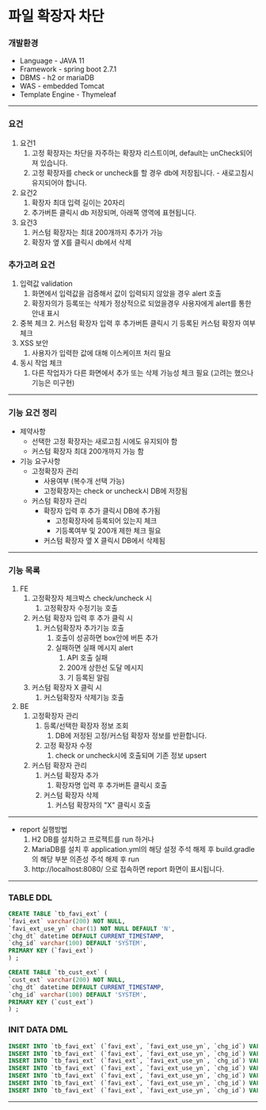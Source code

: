 # 파일 확장자 차단

### 개발환경
* Language - JAVA 11
* Framework - spring boot 2.7.1
* DBMS - h2 or mariaDB
* WAS - embedded Tomcat
* Template Engine - Thymeleaf
----

### 요건
1. 요건1
    1. 고정 확장자는 차단을 자주하는 확장자 리스트이며, default는 unCheck되어져 있습니다.
    2. 고정 확장자를 check or uncheck를 할 경우 db에 저장됩니다. - 새로고침시 유지되어야 합니다.
2. 요건2
    1. 확장자 최대 입력 길이는 20자리
    2. 추가버튼 클릭시 db 저장되며, 아래쪽 영역에 표현됩니다.
3. 요건3
    1. 커스텀 확장자는 최대 200개까지 추가가 가능
    2. 확장자 옆 X를 클릭시 db에서 삭제

### 추가고려 요건
1. 입력값 validation
    1. 화면에서 입력값을 검증해서 값이 입력되지 않았을 경우 alert 호출
    2. 확장자의가 등록또는 삭제가 정상적으로 되었을경우 사용자에게 alert를 통한 안내 표시
2. 중복 체크
    2. 커스텀 확장자 입력 후 추가버튼 클릭시 기 등록된 커스텀 확장자 여부 체크
3. XSS 보안
    1. 사용자가 입력한 값에 대해 이스케이프 처리 필요
4. 동시 작업 체크
   1. 다른 작업자가 다른 화면에서 추가 또는 삭제 가능성 체크 필요 (고려는 했으나 기능은 미구현)

---
### 기능 요건 정리
* 제약사항
    * 선택한 고정 확장자는 새로고침 시에도 유지되야 함
    * 커스텀 확장자 최대 200개까지 가능 함
* 기능 요구사항
    * 고정확장자 관리
        * 사용여부 (복수개 선택 가능)
        * 고정확장자는 check or uncheck시 DB에 저장됨
    * 커스텀 확장자 관리
        * 확장자 입력 후 추가 클릭시 DB에 추가됨
          * 고정확장자에 등록되어 있는지 체크
          * 기등록여부 및 200개 제한 체크 필요
        * 커스텀 확장자 옆 X 클릭시 DB에서 삭제됨
---
### 기능 목록
1. FE
    1. 고정확장자 체크박스 check/uncheck 시
        1. 고정확장자 수정기능 호출
    2. 커스텀 확장자 입력 후 추가 클릭 시
        1. 커스텀확장자 추가기능 호출
            1. 호출이 성공하면 box안에 버튼 추가
            2. 실패하면 실패 메시지 alert
                1. API 호출 실패
                2. 200개 상한선 도달 메시지
                3. 기 등록된 알림
    3. 커스텀 확장자 X 클릭 시
        1. 커스텀확장자 삭제기능 호출
2. BE
    1. 고정확장자 관리
        1. 등록/선택한 확장자 정보 조회
            1. DB에 저정된 고정/커스텀 확장자 정보를 반환합니다.
        2. 고정 확장자 수정
            1. check or uncheck시에 호출되며 기존 정보 upsert
    2. 커스텀 확장자 관리
        1. 커스텀 확장자 추가
            1. 확장자명 입력 후 추가버튼 클릭시 호출
        2. 커스텀 확장자 삭제
            1. 커스텀 확장자의 "X" 클릭시 호출
----
* report 실행방법
  1. H2 DB를 설치하고 프로젝트를 run 하거나
  2. MariaDB를 설치 후 application.yml의 해당 설정 주석 해제 후 build.gradle의 해당 부분 의존성 주석 해제 후 run
  3. http://localhost:8080/ 으로 접속하면 report 화면이 표시됩니다.
----
### TABLE DDL
```sql
CREATE TABLE `tb_favi_ext` (
`favi_ext` varchar(200) NOT NULL,
`favi_ext_use_yn` char(1) NOT NULL DEFAULT 'N',
`chg_dt` datetime DEFAULT CURRENT_TIMESTAMP,
`chg_id` varchar(100) DEFAULT 'SYSTEM',
PRIMARY KEY (`favi_ext`)
) ;
```

```sql
CREATE TABLE `tb_cust_ext` (
`cust_ext` varchar(200) NOT NULL,
`chg_dt` datetime DEFAULT CURRENT_TIMESTAMP,
`chg_id` varchar(100) DEFAULT 'SYSTEM',
PRIMARY KEY (`cust_ext`)
) ;
```

### INIT DATA DML
```sql
INSERT INTO `tb_favi_ext` (`favi_ext`, `favi_ext_use_yn`, `chg_id`) VALUES ('bat', 'N', 'INIT');
INSERT INTO `tb_favi_ext` (`favi_ext`, `favi_ext_use_yn`, `chg_id`) VALUES ('cmd', 'N', 'INIT');
INSERT INTO `tb_favi_ext` (`favi_ext`, `favi_ext_use_yn`, `chg_id`) VALUES ('com', 'N', 'INIT');
INSERT INTO `tb_favi_ext` (`favi_ext`, `favi_ext_use_yn`, `chg_id`) VALUES ('cpl', 'N', 'INIT');
INSERT INTO `tb_favi_ext` (`favi_ext`, `favi_ext_use_yn`, `chg_id`) VALUES ('exe', 'N', 'INIT');
INSERT INTO `tb_favi_ext` (`favi_ext`, `favi_ext_use_yn`, `chg_id`) VALUES ('scr', 'N', 'INIT');
INSERT INTO `tb_favi_ext` (`favi_ext`, `favi_ext_use_yn`, `chg_id`) VALUES ('js', 'N', 'INIT');
```
----
